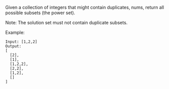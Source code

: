 <!--
 * @Author: shaqsnake
 * @Email: shaqsnake@gmail.com
 * @Date: 2019-08-19 14:55:09
 * @LastEditTime: 2019-08-19 14:55:50
 * @Description: 90. Subsets II
 -->

Given a collection of integers that might contain duplicates, nums, return all possible subsets (the power set).

Note: The solution set must not contain duplicate subsets.

Example:
```
Input: [1,2,2]
Output:
[
  [2],
  [1],
  [1,2,2],
  [2,2],
  [1,2],
  []
]
```
